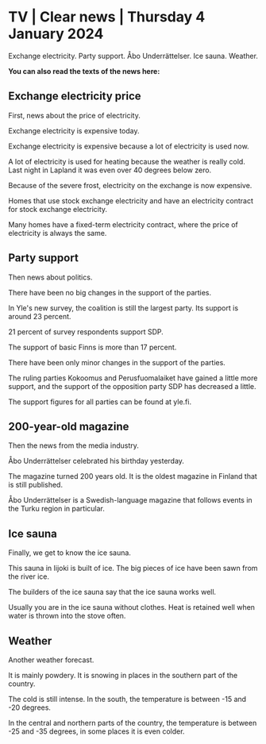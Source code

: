 # TV \| Clear news \| Thursday 4 January 2024

Exchange electricity. Party support. Åbo Underrättelser. Ice sauna. Weather.

**You can also read the texts of the news here:**

## Exchange electricity price

First, news about the price of electricity.

Exchange electricity is expensive today.

Exchange electricity is expensive because a lot of electricity is used now.

A lot of electricity is used for heating because the weather is really cold. Last night in Lapland it was even over 40 degrees below zero.

Because of the severe frost, electricity on the exchange is now expensive.

Homes that use stock exchange electricity and have an electricity contract for stock exchange electricity.

Many homes have a fixed-term electricity contract, where the price of electricity is always the same.

## Party support

Then news about politics.

There have been no big changes in the support of the parties.

In Yle's new survey, the coalition is still the largest party. Its support is around 23 percent.

21 percent of survey respondents support SDP.

The support of basic Finns is more than 17 percent.

There have been only minor changes in the support of the parties.

The ruling parties Kokoomus and Perusfuomalaiket have gained a little more support, and the support of the opposition party SDP has decreased a little.

The support figures for all parties can be found at yle.fi.

## 200-year-old magazine

Then the news from the media industry.

Åbo Underrättelser celebrated his birthday yesterday.

The magazine turned 200 years old. It is the oldest magazine in Finland that is still published.

Åbo Underrättelser is a Swedish-language magazine that follows events in the Turku region in particular.

## Ice sauna

Finally, we get to know the ice sauna.

This sauna in Iijoki is built of ice. The big pieces of ice have been sawn from the river ice.

The builders of the ice sauna say that the ice sauna works well.

Usually you are in the ice sauna without clothes. Heat is retained well when water is thrown into the stove often.

## Weather

Another weather forecast.

It is mainly powdery. It is snowing in places in the southern part of the country.

The cold is still intense. In the south, the temperature is between -15 and -20 degrees.

In the central and northern parts of the country, the temperature is between -25 and -35 degrees, in some places it is even colder.

